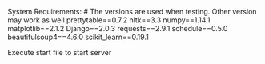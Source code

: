 System Requirements:
    # The versions are used when testing. Other version may work as well
    prettytable==0.7.2
    nltk==3.3
    numpy==1.14.1
    matplotlib==2.1.2
    Django==2.0.3
    requests==2.9.1
    schedule==0.5.0
    beautifulsoup4==4.6.0
    scikit_learn==0.19.1

Execute start file to start server
